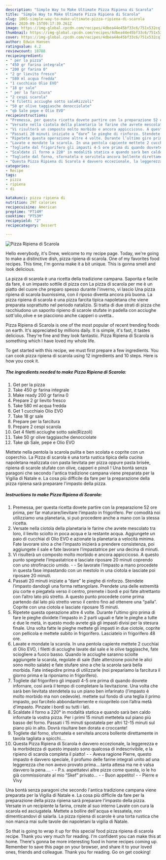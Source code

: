 ```yaml
---
description: "Simple Way to Make Ultimate Pizza Ripiena di Scarola"
title: "Simple Way to Make Ultimate Pizza Ripiena di Scarola"
slug: 1065-simple-way-to-make-ultimate-pizza-ripiena-di-scarola
date: 2020-09-15T09:17:39.261Z
image: https://img-global.cpcdn.com/recipes/4dbea44e45bf33c6/751x532cq70/pizza-ripiena-di-scarola-recipe-main-photo.jpg
thumbnail: https://img-global.cpcdn.com/recipes/4dbea44e45bf33c6/751x532cq70/pizza-ripiena-di-scarola-recipe-main-photo.jpg
cover: https://img-global.cpcdn.com/recipes/4dbea44e45bf33c6/751x532cq70/pizza-ripiena-di-scarola-recipe-main-photo.jpg
author: Edwin Hansen
ratingvalue: 4.2
reviewcount: 18788
recipeingredient:
- " per la pizza"
- "450 gr farina integrale"
- "200 gr farina 0"
- "2 gr lievito fresco"
- "580 ml acqua fredda"
- "1 cucchiaio Olio EVO"
- "18 gr sale"
- " per la farcitura"
- "2 cespi scarola"
- "4 filetti acciughe sotto saleRizzoli"
- "50 gr olive taggiasche denocciolate"
- "qb Sale pepe e Olio EVO"
recipeinstructions:
- "Premessa, per questa ricetta dovete partire con la preparazione 52 ore prima, per far maturare/lievitare l’impasto in frigorifero. Per comodità noi utilizziamo una planetaria, si può procedere anche a mano con la stessa ricetta."
- "Versate nella ciotola della planetaria le farine che avrete mescolato tra loro, il lievito sciolto in poca acqua e la restante acqua. Aggiungete un paio di cucchiai di Olio EVO e azionate la planetaria a velocità minima. Fate lavorare sino a che l’impasto inizierà a prendere consistenza, poi aggiungete il sale e fate lavorare l’impastatrice per una decina di minuti."
- "Vi risulterà un composto molto morbido e ancora appiccicoso. A questo punto spegnete l’impastatrice e lasciate riposare 20 minuti coprendo con uno strofinaccio umido.  Se lavorate l’impasto a mano procedete in questa fase impastando con un mestolo in una ciotola e lasciate poi riposare 20 minuti."
- "Passati 20 minuti iniziate a “dare” le pieghe di rinforzo. Stendete l’impasto dandogli una forma rettangolare. Prendete una delle estremità piu corte e piegatela verso il centro, premete i bordi e poi fate altrettanto con l’altro lato più stretto. A questo punto procedete come prima partendo dal lato più stretto verso il centro fino ad ottenere una “palla”. Coprite con una ciotola e lasciate riposare 15 minuti."
- "Ripetete questa operazione altre 4 volte. Durante l’ultimo giro prima di fare le pieghe dividete l’impasto in 2 parti uguali e fate le pieghe a tutte e due le metà, in questo modo avrete già gli impasti divisi per la stesura finale. Una volta fatte le pieghe mettete gli impasti in due ciotole, coprite con pellicola e mettete subito in frigorifero. Lasciatelo in frigorifero 48 ore."
- "Lavate e mondate la scarola. In una pentola capiente mettete 2 cucchiai di Olio EVO, i filetti di acciughe lavate dal sale e le olive taggiasche, fate sciogliere a fuoco basso. Quando le acciughe saranno sciolte aggiungete la scarola, regolate di sale (fate attenzione poiché le alici sono molto salate) e fate stufare sino a che la scarola sarà bella morbida. Fate intiepidire prima di utilizzarle (noi prepariamo la farcitura il giorno prima e la riponiamo in frigorifero)."
- "Togliete dal frigorifero gli impasti 4-5 ore prima di quando dovrete infornare, così avrà il tempo di completare la lievitazione. Una volta che sarà ben lievitata stendetela su un piano ben infarinato (l’impasto è molto morbido ma non cedevole). mettete sul fondo di una teglia il primo impasto, poi farcitelo abbondantemente e ricopritelo con l’altra metà d’impasto. Pinzate i bordi su tutti i lati."
- "Scaldate il forno a 220° in modalità statica e quando sarà ben caldo infornate la vostra pizza. Per i primi 15 minuti mettetela sul piano più basso del forno. Passati i 15 minuti spostatela per altri 12-15 minuti sul piano più in alto. Dovrà risultare ben dorata e croccante!"
- "Togliete dal forno, sfornatela e servitela ancora bollente direttamente in tavola tagliata a spicchi…."
- "Questa Pizza Ripiena di Scarola è davvero eccezionale, la leggerezza e la morbidezza di questo impasto sono qualcosa di indescrivibile, e la ripieno di scarola completa il piatto!  Aveva ragione Pierre, questo impasto è davvero speciale, il profumo delle farine integrali unito ad una leggerezza che non avevo provato prima….tanta attesa ma ne è valsa davvero la pena….  P.s. aspettatevi altre pizze come questa, io le ho già commissionate al mio “Skef” privato…  Buon appetito!  Pierre e Vivy"
categories:
- Recipe
tags:
- pizza
- ripiena
- di

katakunci: pizza ripiena di 
nutrition: 297 calories
recipecuisine: American
preptime: "PT14M"
cooktime: "PT53M"
recipeyield: "2"
recipecategory: Dessert

---
```



![Pizza Ripiena di Scarola](https://img-global.cpcdn.com/recipes/4dbea44e45bf33c6/751x532cq70/pizza-ripiena-di-scarola-recipe-main-photo.jpg)

Hello everybody, it's Drew, welcome to my recipe page. Today, we're going to make a distinctive dish, pizza ripiena di scarola. One of my favorites food recipes. This time, I'm gonna make it a bit unique. This is gonna smell and look delicious.

La pizza di scarola è una ricetta della tradizione campana. Saporita e facile da fare, è un impasto sottile di pizza con La pizza di scarola per me è un piatto del cuore che preparo spesso durante l&#39;inverno, vi lascio Una pizza ripiena di scarola buonissima, con il riposo diventa ancora più buona. La pizza ripiena di scarola è una pizza farcita tipica napoletana che viene preparata soprattutto nel periodo natalizio. Si tratta di due strati di pizza che racchiudono un saporito ripieno di scarole stufate in padella con acciughe sott&#39;olio,olive e se piacciono anche capperi o uvetta..

Pizza Ripiena di Scarola is one of the most popular of recent trending foods on earth. It's appreciated by millions daily. It is simple, it's fast, it tastes delicious. They're fine and they look fantastic. Pizza Ripiena di Scarola is something which I have loved my whole life.


To get started with this recipe, we must first prepare a few ingredients. You can cook pizza ripiena di scarola using 12 ingredients and 10 steps. Here is how you cook it.

<!--inarticleads1-->

##### The ingredients needed to make Pizza Ripiena di Scarola:

1. Get  per la pizza
1. Take 450 gr farina integrale
1. Make ready 200 gr farina 0
1. Prepare 2 gr lievito fresco
1. Take 580 ml acqua fredda
1. Get 1 cucchiaio Olio EVO
1. Take 18 gr sale
1. Prepare  per la farcitura
1. Prepare 2 cespi scarola
1. Get 4 filetti acciughe sotto sale(Rizzoli)
1. Take 50 gr olive taggiasche denocciolate
1. Take qb Sale, pepe e Olio EVO


Mettete nella pentola la scarola pulita e ben scolata e coprite con un coperchio. La Pizza di scarola è una torta rustica tipica della cucina napoletana realizzata con pasta lievitata per pizza oppure pasta brisée, ripiena di scarole stufate con olive, capperi e pinoli ! Una bontà senza paragoni che secondo l&#39;antica tradizione campana viene preparata per la Vigilia di Natale e. La cosa più difficile da fare per la preparazione della pizza ripiena sarà preparare l&#39;impasto della pizza. 

<!--inarticleads2-->

##### Instructions to make Pizza Ripiena di Scarola:

1. Premessa, per questa ricetta dovete partire con la preparazione 52 ore prima, per far maturare/lievitare l’impasto in frigorifero. Per comodità noi utilizziamo una planetaria, si può procedere anche a mano con la stessa ricetta.
1. Versate nella ciotola della planetaria le farine che avrete mescolato tra loro, il lievito sciolto in poca acqua e la restante acqua. Aggiungete un paio di cucchiai di Olio EVO e azionate la planetaria a velocità minima. Fate lavorare sino a che l’impasto inizierà a prendere consistenza, poi aggiungete il sale e fate lavorare l’impastatrice per una decina di minuti.
1. Vi risulterà un composto molto morbido e ancora appiccicoso. A questo punto spegnete l’impastatrice e lasciate riposare 20 minuti coprendo con uno strofinaccio umido. -  - Se lavorate l’impasto a mano procedete in questa fase impastando con un mestolo in una ciotola e lasciate poi riposare 20 minuti.
1. Passati 20 minuti iniziate a “dare” le pieghe di rinforzo. Stendete l’impasto dandogli una forma rettangolare. Prendete una delle estremità piu corte e piegatela verso il centro, premete i bordi e poi fate altrettanto con l’altro lato più stretto. A questo punto procedete come prima partendo dal lato più stretto verso il centro fino ad ottenere una “palla”. Coprite con una ciotola e lasciate riposare 15 minuti.
1. Ripetete questa operazione altre 4 volte. Durante l’ultimo giro prima di fare le pieghe dividete l’impasto in 2 parti uguali e fate le pieghe a tutte e due le metà, in questo modo avrete già gli impasti divisi per la stesura finale. Una volta fatte le pieghe mettete gli impasti in due ciotole, coprite con pellicola e mettete subito in frigorifero. Lasciatelo in frigorifero 48 ore.
1. Lavate e mondate la scarola. In una pentola capiente mettete 2 cucchiai di Olio EVO, i filetti di acciughe lavate dal sale e le olive taggiasche, fate sciogliere a fuoco basso. Quando le acciughe saranno sciolte aggiungete la scarola, regolate di sale (fate attenzione poiché le alici sono molto salate) e fate stufare sino a che la scarola sarà bella morbida. Fate intiepidire prima di utilizzarle (noi prepariamo la farcitura il giorno prima e la riponiamo in frigorifero).
1. Togliete dal frigorifero gli impasti 4-5 ore prima di quando dovrete infornare, così avrà il tempo di completare la lievitazione. Una volta che sarà ben lievitata stendetela su un piano ben infarinato (l’impasto è molto morbido ma non cedevole). mettete sul fondo di una teglia il primo impasto, poi farcitelo abbondantemente e ricopritelo con l’altra metà d’impasto. Pinzate i bordi su tutti i lati.
1. Scaldate il forno a 220° in modalità statica e quando sarà ben caldo infornate la vostra pizza. Per i primi 15 minuti mettetela sul piano più basso del forno. Passati i 15 minuti spostatela per altri 12-15 minuti sul piano più in alto. Dovrà risultare ben dorata e croccante!
1. Togliete dal forno, sfornatela e servitela ancora bollente direttamente in tavola tagliata a spicchi….
1. Questa Pizza Ripiena di Scarola è davvero eccezionale, la leggerezza e la morbidezza di questo impasto sono qualcosa di indescrivibile, e la ripieno di scarola completa il piatto! -  - Aveva ragione Pierre, questo impasto è davvero speciale, il profumo delle farine integrali unito ad una leggerezza che non avevo provato prima….tanta attesa ma ne è valsa davvero la pena…. -  - P.s. aspettatevi altre pizze come questa, io le ho già commissionate al mio “Skef” privato… -  - Buon appetito! -  - Pierre e Vivy


Una bontà senza paragoni che secondo l&#39;antica tradizione campana viene preparata per la Vigilia di Natale e. La cosa più difficile da fare per la preparazione della pizza ripiena sarà preparare l&#39;impasto della pizza. Versate in un recipiente la farina, create al suo interno Lavate con cura la scarola ed asciugatela. Mettete a bollire dell&#39;acqua e lessatela, non dimenticandovi di salarla. La pizza ripiena di scarole è una torta rustica che non manca mai sulle tavole dei napoletani la vigilia di Natale. 

So that is going to wrap it up for this special food pizza ripiena di scarola recipe. Thank you very much for reading. I'm confident you can make this at home. There's gonna be more interesting food in home recipes coming up. Remember to save this page on your browser, and share it to your loved ones, friends and colleague. Thank you for reading. Go on get cooking!
